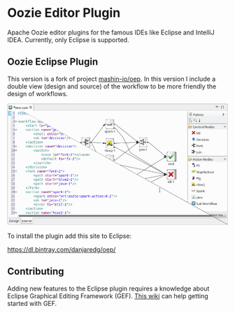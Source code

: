 # Oozie Editor Plugin

Apache Oozie editor plugins for the famous IDEs like Eclipse and IntelliJ IDEA.
Currently, only Eclipse is supported.

## Oozie Eclipse Plugin

This version is a fork of project [mashin-io/oep](https://github.com/mashin-io/oep).
In this version I include a double view (design and source) of the workflow to be more
friendly the design of workflows.

![Oozie Double View](oozie-dv.jpg)

To install the plugin add this site to Eclipse:

https://dl.bintray.com/danjaredg/oep/

## Contributing

Adding new features to the Eclipse plugin requires a knowledge about
Eclipse Graphical Editing Framework (GEF). 
[This wiki](https://github.com/mashin-io/oep/wiki/Eclipse-GEF-(Graphical-Editing-Framework)) 
can help getting started with GEF.
